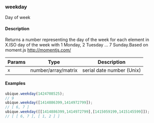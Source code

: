 ### weekday
Day of week


#### Description

Returns a number representing the day of the week for each element in X.ISO day of the week with 1 Monday, 2 Tuesday ... 7 Sunday.Based on moment.js http://momentjs.com/


|Params|Type|Description
|---------|----|-----------
|`x` | number/array/matrix | serial date number (Unix)


#### Examples

```js
ubique.weekday(1424708525);
// 9
ubique.weekday([1414886399,1414972799]);
// [ 6, 7 ]
ubique.weekday([[1414886399,1414972799],[1415059199,1415145599]]);
// [ [ 6, 7 ], [ 1, 2 ] ]
```

